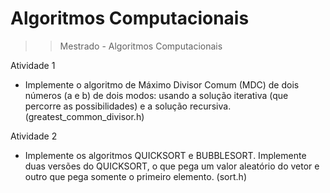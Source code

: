 # Algoritmos Computacionais
>> Mestrado - Algoritmos Computacionais 

Atividade 1
  - Implemente o algoritmo de Máximo Divisor Comum (MDC) de dois números (a e b) de dois modos: usando a solução iterativa (que percorre as possibilidades) e a solução recursiva. (greatest_common_divisor.h)

Atividade 2
  - Implemente os algoritmos QUICKSORT e BUBBLESORT. Implemente duas versões do QUICKSORT, o que pega um valor aleatório do vetor e outro que pega somente o primeiro elemento. (sort.h)